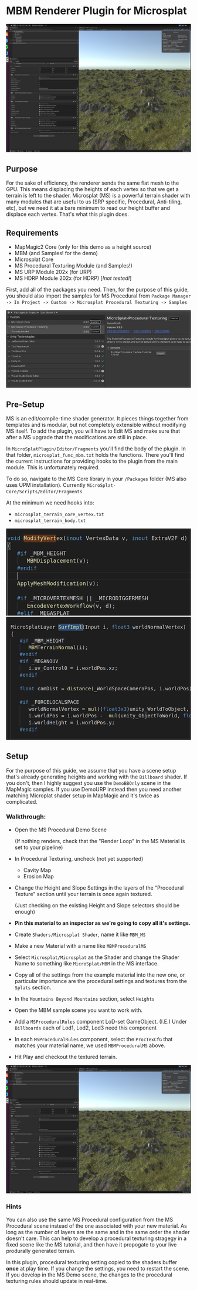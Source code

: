 # MBM Renderer Plugin for Microsplat

![](./_doc~/scene.jpg)

## Purpose

For the sake of efficiency, the renderer sends the same flat mesh to the GPU. This means displacing the heights of each vertex so that we get a terrain is left to the shader. Microsplat (MS) is a powerful terrain shader with many modules that are useful to us (SRP specific, Procedural, Anti-tiling, etc), but we need it at a bare minimum to read our height buffer and displace each vertex. That's what this plugin does.

## Requirements

 - MapMagic2 Core (only for this demo as a height source)
 - MBM (and Samples! for the demo)
 - Microsplat Core
 - MS Procedural Texturing Module (and Samples!)
 - MS URP Module 202x (for URP)
 - MS HDRP Module 202x (for HDRP) [*!not tested!*]

First, add all of the packages you need. Then, for the purpose of this guide, you should also import the samples for MS Procedural from `Package Manager -> In Project -> Custom -> Microsplat Procedural Texturing -> Samples`


![](./_doc~/samples.jpg)

## Pre-Setup

MS is an edit/compile-time shader generator. It pieces things together from templates and is modular, but not completely extensible without modifying MS itself. To add the plugin, you will have to Edit MS and make sure that after a MS upgrade that the modifications are still in place.

In `MicroSplatPlugin/Editor/Fragments` you'll find the body of the plugin. In that folder, `microsplat_func_mbm.txt` holds the functions. There you'll find the current instructions for providing hooks to the plugin from the main module. This is unfortunately required.

To do so, navigate to the MS Core library in your `/Packages` folder (MS also uses UPM installation). Currently `MicroSplat-Core/Scripts/Editor/Fragments`

At the minimum we need hooks into:

 - `microsplat_terrain_core_vertex.txt`
 - `microsplat_terrain_body.txt`

![](./_doc~/mod-vert.jpg)
![](./_doc~/surf-impl.jpg)

## Setup

For the purpose of this guide, we assume that you have a scene setup that's already generating heights and working with the `Billboard` shader. If you don't, then I highly suggest you use the `DemoBBOnly` scene in the MapMagic samples. If you use DemoURP instead then you need another matching Microplat shader setup in MapMagic and it's twice as complicated.

### Walkthrough:

 - Open the MS Procedural Demo Scene
    
    (If nothing renders, check that the "Render Loop" in the MS Material is set to your pipeline)

 - In Procedural Texturing, uncheck (not yet supported)
    - Cavity Map
    - Erosion Map
 - Change the Height and Slope Settings in the layers of the "Procedural Texture" section until your terrain is once again textured.
    
    (Just checking on the existing Height and Slope selectors should be enough)
 - **Pin this material to an inspector as we're going to copy all it's settings.**
 - Create `Shaders/Microsplat Shader`, name it like `MBM_MS`
 - Make a new Material with a name like `MBMProceduralMS`
 - Select `Microsplat/Microsplat` as the Shader and change the Shader Name to something like `MicroSplat/MBM` in the MS interface.
 - Copy all of the settings from the example material into the new one, or particular importance are the procedural settings and textures from the `Splats` section.
 - In the `Mountains Beyond Mountains` section, select `Heights`
 - Open the MBM sample scene you want to work with.
 - Add a `MSProceduralRules` component LoD-set GameObject.
   (I.E.) Under `Billboards` each of Lod1, Lod2, Lod3 need this component
 - In each `MSProceduralRules` component, select the `ProcTexCfG` that matches your material name, we used  `MBMProceduralMS` above. 
 - Hit Play and checkout the textured terrain.

![](./_doc~/scene.jpg)

 ### Hints

 You can also use the same MS Procedural configuration from the MS Procedural scene instead of the one associated with your new material. As long as the number of layers are the same and in the same order the shader doesn't care. This can help to develop a procedural texturing stragegy in a fixed scene like the MS tutorial, and then have it propogate to your live produrally generated terrain.

 In this plugin, procedural texturing setting copied to the shaders buffer **once** at play time. If you change the settings, you need to restart the scene. If you develop in the MS Demo scene, the changes to the procedural texturing rules should update in real-time.






